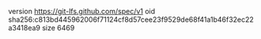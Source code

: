 version https://git-lfs.github.com/spec/v1
oid sha256:c813bd445962006f71124cf8d57cee23f9529de68f41a1b46f32ec22a3418ea9
size 6469
